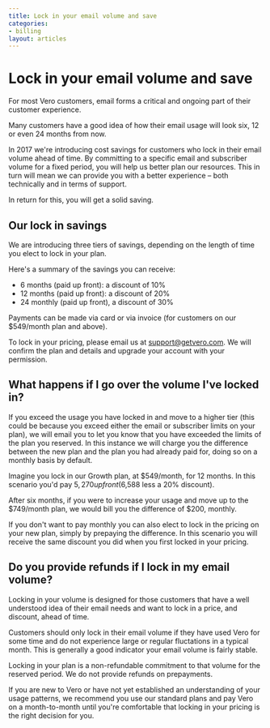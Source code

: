 ```yaml
---
title: Lock in your email volume and save
categories:
- billing
layout: articles
---
```


# Lock in your email volume and save

For most Vero customers, email forms a critical and ongoing part of their customer experience.

Many customers have a good idea of how their email usage will look six, 12 or even 24 months from now.

In 2017 we're introducing cost savings for customers who lock in their email volume ahead of time. By committing to a specific email and subscriber volume for a fixed period, you will help us better plan our resources. This in turn will mean we can provide you with a better experience – both technically and in terms of support. 

In return for this, you will get a solid saving.

## Our lock in savings

We are introducing three tiers of savings, depending on the length of time you elect to lock in your plan. 

Here's a summary of the savings you can receive:

- 6 months (paid up front): a discount of 10%
- 12 months (paid up front): a discount of 20%
- 24 monthly (paid up front), a discount of 30%

Payments can be made via card or via invoice (for customers on our $549/month plan and above).

To lock in your pricing, please email us at [support@getvero.com]({{site.data.links.email_us}}). We will confirm the plan and details and upgrade your account with your permission.

## What happens if I go over the volume I've locked in?

If you exceed the usage you have locked in and move to a higher tier (this could be because you exceed either the email or subscriber limits on your plan), we will email you to let you know that you have exceeded the limits of the plan you reserved. In this instance we will charge you the difference between the new plan and the plan you had already paid for, doing so on a monthly basis by default.

Imagine you lock in our Growth plan, at $549/month, for 12 months. In this scenario you'd pay $5,270 up front ($6,588 less a 20% discount). 

After six months, if you were to increase your usage and move up to the $749/month plan, we would bill you the difference of $200, monthly. 

If you don't want to pay monthly you can also elect to lock in the pricing on your new plan, simply by prepaying the difference. In this scenario you will receive the same discount you did when you first locked in your pricing.

## Do you provide refunds if I lock in my email volume?

Locking in your volume is designed for those customers that have a well understood idea of their email needs and want to lock in a price, and discount, ahead of time. 

Customers should only lock in their email volume if they have used Vero for some time and do not experience large or regular fluctations in a typical month. This is generally a good indicator your email volume is fairly stable.

Locking in your plan is a non-refundable commitment to that volume for the reserved period. We do not provide refunds on prepayments.

If you are new to Vero or have not yet established an understanding of your usage patterns, we recommend you use our standard plans and pay Vero on a month-to-month until you're comfortable that locking in your pricing is the right decision for you.